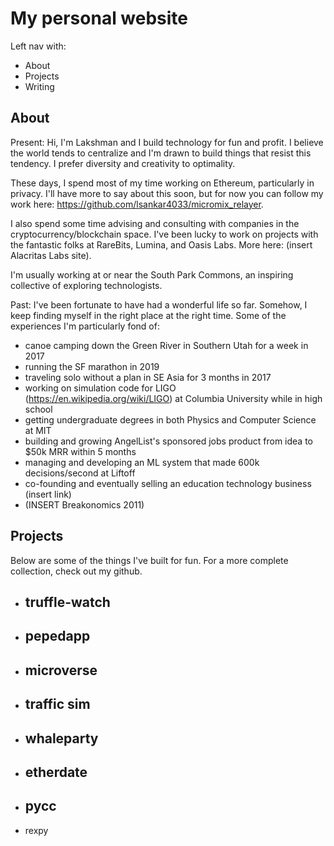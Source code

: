 # My personal website

Left nav with:
- About
- Projects
- Writing

## About

Present:
Hi, I'm Lakshman and I build technology for fun and profit. I believe the world tends to centralize and I'm
drawn to build things that resist this tendency. I prefer diversity and creativity to optimality.

These days, I spend most of my time working on Ethereum, particularly in privacy. I'll have more to say about
this soon, but for now you can follow my work here: https://github.com/lsankar4033/micromix_relayer.

I also spend some time advising and consulting with companies in the cryptocurrency/blockchain space. I've
been lucky to work on projects with the fantastic folks at RareBits, Lumina, and Oasis Labs. More here:
(insert Alacritas Labs site).

I'm usually working at or near the South Park Commons, an inspiring collective of exploring
technologists.

Past:
I've been fortunate to have had a wonderful life so far. Somehow, I keep finding myself in the right place
at the right time. Some of the experiences I'm particularly fond of:
- canoe camping down the Green River in Southern Utah for a week in 2017
- running the SF marathon in 2019
- traveling solo without a plan in SE Asia for 3 months in 2017
- working on simulation code for LIGO (https://en.wikipedia.org/wiki/LIGO) at Columbia University while in
high school
- getting undergraduate degrees in both Physics and Computer Science at MIT
- building and growing AngelList's sponsored jobs product from idea to $50k MRR within 5 months
- managing and developing an ML system that made 600k decisions/second at Liftoff
- co-founding and eventually selling an education technology business (insert link)
- (INSERT Breakonomics 2011)

## Projects

Below are some of the things I've built for fun. For a more complete collection, check out my github.

- truffle-watch
  -
- pepedapp
  -
- microverse
  -
- traffic sim
  -
- whaleparty
  -
- etherdate
  -
- pycc
  -
- rexpy
